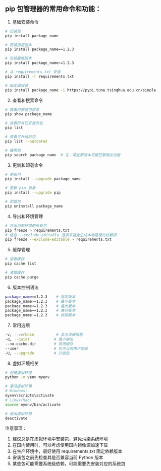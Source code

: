 ## pip 包管理器的常用命令和功能：

1. 基础安装命令
```bash
# 安装包
pip install package_name

# 安装指定版本
pip install package_name==1.2.3

# 安装最低版本
pip install package_name>=1.2.3

# 从 requirements.txt 安装
pip install -r requirements.txt

# 指定源安装
pip install package_name -i https://pypi.tuna.tsinghua.edu.cn/simple
```

2. 查看和搜索命令
```bash
# 查看已安装包信息
pip show package_name

# 查看所有已安装的包
pip list

# 查看可升级的包
pip list --outdated

# 搜索包
pip search package_name  # 注：某些新版本可能已禁用此功能
```

3. 更新和卸载命令
```bash
# 更新包
pip install --upgrade package_name

# 更新 pip 自身
pip install --upgrade pip

# 卸载包
pip uninstall package_name
```

4. 导出和环境管理
```bash
# 导出当前环境的所有包
pip freeze > requirements.txt
# 结合 --exclude-editable 选项来避免生成本地路径的依赖项
pip freeze --exclude-editable > requirements.txt
```

5. 缓存管理
```bash
# 查看缓存
pip cache list

# 清理缓存
pip cache purge
```

6. 版本控制语法
```bash
package_name==1.2.3    # 指定版本
package_name>=1.2.3    # 最小版本
package_name<=1.2.3    # 最大版本
package_name~=1.2.3    # 兼容版本
package_name!=1.2.3    # 排除版本
```

7. 常用选项
```bash
-v, --verbose          # 显示详细信息
-q, --quiet           # 最小输出
--no-cache-dir        # 禁用缓存
--user                # 仅为当前用户安装
-U, --upgrade         # 升级包
```

8. 虚拟环境相关
```bash
# 创建虚拟环境
python -m venv myenv

# 激活虚拟环境
# Windows:
myenv\Scripts\activate
# Linux/Mac:
source myenv/bin/activate

# 退出虚拟环境
deactivate
```

注意事项：
1. 建议总是在虚拟环境中安装包，避免污染系统环境
2. 在国内使用时，可以考虑使用国内镜像源加速下载
3. 在生产环境中，最好使用 requirements.txt 固定依赖版本
4. 安装包之前先检查其是否兼容当前 Python 版本
5. 某些包可能需要系统级依赖，可能需要先安装对应的系统包

